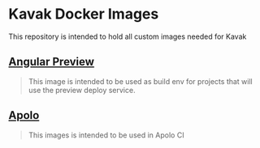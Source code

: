 # Kavak Docker Images

This repository is intended to hold all custom images needed for Kavak

## [Angular Preview](angular-preview/README.md)

> This image is intended to be used as build env for projects that will use the preview deploy service.

## [Apolo](apolo/README.md)

> This images is intended to be used in Apolo CI
